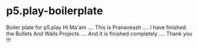 # p5.play-boilerplate
Boiler plate for p5.play
Hi Ma'am .... This is Pranaveash .... I have finished the Bullets And Walls Projects .... And it is finished completely .... Thank you !!!